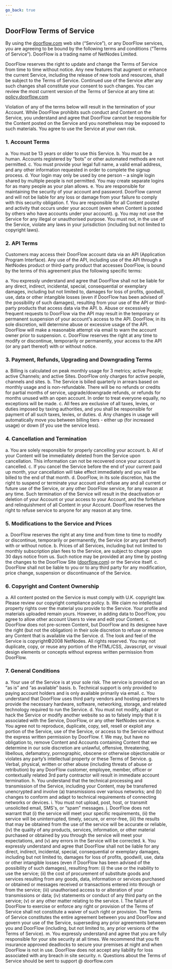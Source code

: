 ```yaml
---
go_back: true
---
```


## DoorFlow Terms of Service

By using the [doorflow.com](http://doorflow.com/) web site (“Service”), or any DoorFlow services, you are agreeing to be bound by the following terms and conditions (“Terms of Service”). DoorFlow is a trading name of NetNodes Limited.

DoorFlow reserves the right to update and change the Terms of Service from time to time without notice. Any new features that augment or enhance the current Service, including the release of new tools and resources, shall be subject to the Terms of Service. Continued use of the Service after any such changes shall constitute your consent to such changes. You can review the most current version of the Terms of Service at any time at: [policy.doorflow.com](https://policy.doorflow.com/)

Violation of any of the terms below will result in the termination of your Account. While DoorFlow prohibits such conduct and Content on the Service, you understand and agree that DoorFlow cannot be responsible for the Content posted on the Service and you nonetheless may be exposed to such materials. You agree to use the Service at your own risk.

### 1. Account Terms

 a.	You must be 13 years or older to use this Service.
 b.	You must be a human. Accounts registered by “bots” or other automated methods are not permitted.
 c.	You must provide your legal full name, a valid email address, and any other information requested in order to complete the signup process.
 d.	Your login may only be used by one person – a single login shared by multiple people is not permitted. You may create separate logins for as many people as your plan allows.
 e.	You are responsible for maintaining the security of your account and password. DoorFlow cannot and will not be liable for any loss or damage from your failure to comply with this security obligation.
 f.	You are responsible for all Content posted and activity that occurs under your account (even when Content is posted by others who have accounts under your account).
 g.	You may not use the Service for any illegal or unauthorised purpose. You must not, in the use of the Service, violate any laws in your jurisdiction (including but not limited to copyright laws).

### 2. API Terms

Customers may access their DoorFlow account data via an API (Application Program Interface). Any use of the API, including use of the API through a NetNodes product or third-party product that accesses DoorFlow, is bound by the terms of this agreement plus the following specific terms:

a. You expressly understand and agree that DoorFlow shall not be liable for any direct, indirect, incidental, special, consequential or exemplary damages, including but not limited to, damages for loss of profits, goodwill, use, data or other intangible losses (even if DoorFlow has been advised of the possibility of such damages), resulting from your use of the API or third-party products that access data via the API.
b. Abuse or excessively frequent requests to DoorFlow via the API may result in the temporary or permanent suspension of your account's access to the API. DoorFlow, in its sole discretion, will determine abuse or excessive usage of the API. DoorFlow will make a reasonable attempt via email to warn the account owner prior to suspension.
c. DoorFlow reserves the right at any time to modify or discontinue, temporarily or permanently, your access to the API (or any part thereof) with or without notice.

### 3. Payment, Refunds, Upgrading and Downgrading Terms

a. Billing is calculated on peak monthly usage for 3 metrics; active People; active Channels; and active Sites. DoorFlow only charges for active people, channels and sites.
b. The Service is billed quarterly in arrears based on monthly usage and is non-refundable. There will be no refunds or credits for partial months of service, upgrade/downgrade refunds, or refunds for months unused with an open account. In order to treat everyone equally, no exceptions will be made.
c. All fees are exclusive of all taxes, levies, or duties imposed by taxing authorities, and you shall be responsible for payment of all such taxes, levies, or duties.
d. Any changes in usage will automatically move you between billing tiers - either up (for increased usage) or down (if you use the service less).

### 4. Cancellation and Termination

a. You are solely responsible for properly cancelling your account.
b. All of your Content will be immediately deleted from the Service upon cancellation. This information can not be recovered once your account is cancelled.
c. If you cancel the Service before the end of your current paid up month, your cancellation will take effect immediately and you will be billed to the end of that month.
d. DoorFlow, in its sole discretion, has the right to suspend or terminate your account and refuse any and all current or future use of the Service, or any other DoorFlow service, for any reason at any time. Such termination of the Service will result in the deactivation or deletion of your Account or your access to your Account, and the forfeiture and relinquishment of all Content in your Account. DoorFlow reserves the right to refuse service to anyone for any reason at any time.

### 5. Modifications to the Service and Prices

a. DoorFlow reserves the right at any time and from time to time to modify or discontinue, temporarily or permanently, the Service (or any part thereof) with or without notice.
b. Prices of all Services, including but not limited to monthly subscription plan fees to the Service, are subject to change upon 30 days notice from us. Such notice may be provided at any time by posting the changes to the DoorFlow Site ([doorflow.com](http://doorflow.com/)) or the Service itself.
c. DoorFlow shall not be liable to you or to any third party for any modification, price change, suspension or discontinuance of the Service.

### 6. Copyright and Content Ownership

a. All content posted on the Service is must comply with U.K. copyright law. Please review our copyright compliance policy.
b. We claim no intellectual property rights over the material you provide to the Service. Your profile and materials uploaded remain yours. However, in adding data to DoorFlow, you agree to allow other account Users to view and edit your Content.
c. DoorFlow does not pre-screen Content, but DoorFlow and its designee have the right (but not the obligation) in their sole discretion to refuse or remove any Content that is available via the Service.
d. The look and feel of the Service is copyright©2008 NetNodes. All rights reserved. You may not duplicate, copy, or reuse any portion of the HTML/CSS, Javascript, or visual design elements or concepts without express written permission from DoorFlow.

### 7. General Conditions

a. Your use of the Service is at your sole risk. The service is provided on an “as is” and “as available” basis.
b. Technical support is only provided to paying account holders and is only available primarily via email.
c. You understand that DoorFlow uses third party vendors and hosting partners to provide the necessary hardware, software, networking, storage, and related technology required to run the Service.
d. You must not modify, adapt or hack the Service or modify another website so as to falsely imply that it is associated with the Service, DoorFlow, or any other NetNodes service.
e. You agree not to reproduce, duplicate, copy, sell, resell or exploit any portion of the Service, use of the Service, or access to the Service without the express written permission by DoorFlow.
f. We may, but have no obligation to, remove Content and Accounts containing Content that we determine in our sole discretion are unlawful, offensive, threatening, libellous, defamatory, pornographic, obscene or otherwise objectionable or violates any party’s intellectual property or these Terms of Service.
g. Verbal, physical, written or other abuse (including threats of abuse or retribution) by any DoorFlow customer, employee, member, officer or contextually related 3rd party contractor will result in immediate account termination.
h. You understand that the technical processing and transmission of the Service, including your Content, may be transferred unencrypted and involve (a) transmissions over various networks; and (b) changes to conform and adapt to technical requirements of connecting networks or devices.
i. You must not upload, post, host, or transmit unsolicited email, SMS's, or “spam” messages.
j. DoorFlow does not warrant that (i) the service will meet your specific requirements, (ii) the service will be uninterrupted, timely, secure, or error-free, (iii) the results that may be obtained from the use of the service will be accurate or reliable, (iv) the quality of any products, services, information, or other material purchased or obtained by you through the service will meet your expectations, and (v) any errors in the Service will be corrected.
k. You expressly understand and agree that DoorFlow shall not be liable for any direct, indirect, incidental, special, consequential or exemplary damages, including but not limited to, damages for loss of profits, goodwill, use, data or other intangible losses (even if DoorFlow has been advised of the possibility of such damages), resulting from: (i) the use or the inability to use the service; (ii) the cost of procurement of substitute goods and services resulting from any goods, data, information or services purchased or obtained or messages received or transactions entered into through or from the service; (iii) unauthorised access to or alteration of your transmissions or data; (iv) statements or conduct of any third party on the service; (v) or any other matter relating to the service.
l. The failure of DoorFlow to exercise or enforce any right or provision of the Terms of Service shall not constitute a waiver of such right or provision. The Terms of Service constitutes the entire agreement between you and DoorFlow and govern your use of the Service, superseding any prior agreements between you and DoorFlow (including, but not limited to, any prior versions of the Terms of Service).
m. You expressly understand and agree that you are fully responsible for your site security at all times. We recommend that you fit insurance approved deadlocks to secure your premises at night and when DoorFlow is not in use. DoorFlow does not accept any liability for loss associated with any breach in site security.
n. Questions about the Terms of Service should be sent to support @ doorflow.com

